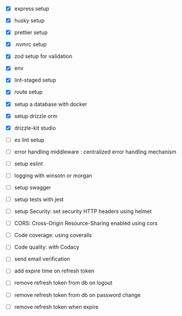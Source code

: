 -   [x] express setup
-   [x] husky setup
-   [x] prettier setup
-   [x] .nvmrc setup
-   [x] zod setup for validation
-   [x] env
-   [x] lint-staged setup
-   [x] route setup

-   [x] setup a database with docker
-   [x] setup drizzle orm
-   [x] drizzle-kit studio
-   [ ] es lint setup
-   [ ] error handling middleware : centralized error handling mechanism
-   [ ] setup eslint
-   [ ] logging with winsotn or morgan
-   [ ] setup swagger
-   [ ] setup tests with jest
-   [ ] setup Security: set security HTTP headers using helmet
-   [ ] CORS: Cross-Origin Resource-Sharing enabled using cors
-   [ ] Code coverage: using coveralls
-   [ ] Code quality: with Codacy

-   [ ] send email verification
-   [ ] add expire time on refresh token
-   [ ] remove refresh token from db on logout
-   [ ] remove refresh token from db on password change
-   [ ] remove refresh token when expire
